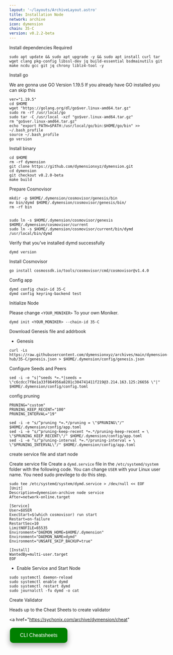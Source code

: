 ```yaml
---
layout: '~/layouts/ArchiveLayout.astro'
title: Installation Node
network: archive
icon: dymension
chain: 35-C
version: v0.2.2-beta
---
```


 Install dependencies Required

```
sudo apt update && sudo apt upgrade -y && sudo apt install curl tar wget clang pkg-config libssl-dev jq build-essential bsdmainutils git make ncdu gcc git jq chrony liblz4-tool -y
```

 Install go

We are gonna use GO Version 1.19.5
If you already have GO installed you can skip this 

```
ver="1.19.5"
cd $HOME
wget "https://golang.org/dl/go$ver.linux-amd64.tar.gz"
sudo rm -rf /usr/local/go
sudo tar -C /usr/local -xzf "go$ver.linux-amd64.tar.gz"
rm "go$ver.linux-amd64.tar.gz"
echo "export PATH=$PATH:/usr/local/go/bin:$HOME/go/bin" >> ~/.bash_profile
source ~/.bash_profile
go version
```

 Install binary

```
cd $HOME
rm -rf dymension
git clone https://github.com/dymensionxyz/dymension.git
cd dymension
git checkout v0.2.0-beta
make build
```

 Prepare Cosmovisor
```
mkdir -p $HOME/.dymension/cosmovisor/genesis/bin
mv bin/dymd $HOME/.dymension/cosmovisor/genesis/bin/
rm -rf bin


sudo ln -s $HOME/.dymension/cosmovisor/genesis $HOME/.dymension/cosmovisor/current
sudo ln -s $HOME/.dymension/cosmovisor/current/bin/dymd /usr/local/bin/dymd
```

Verify that you've installed dymd successfully

```
dymd version
```

 Install Cosmovisor
```
go install cosmossdk.io/tools/cosmovisor/cmd/cosmovisor@v1.4.0
```

 Config app

```
dymd config chain-id 35-C
dymd config keyring-backend test
```

 Initialize Node

Please change `<YOUR_MONIKER>` To your own Moniker.

```
dymd init <YOUR_MONIKER> --chain-id 35-C
```

 Download Genesis file and addrbook

- Genesis

```
curl -Ls https://raw.githubusercontent.com/dymensionxyz/archives/main/dymension-hub/35-C/genesis.json > $HOME/.dymension/config/genesis.json
```


 Configure Seeds and Peers

```
sed -i -e "s|^seeds *=.*|seeds = \"c6cdcc7f8e1a33f864956a8201c304741411f219@3.214.163.125:26656 \"|" $HOME/.dymension/config/config.toml
```

 config pruning

```
PRUNING="custom"
PRUNING_KEEP_RECENT="100"
PRUNING_INTERVAL="19"

sed -i -e "s/^pruning *=.*/pruning = \"$PRUNING\"/" $HOME/.dymension/config/app.toml
sed -i -e "s/^pruning-keep-recent *=.*/pruning-keep-recent = \
\"$PRUNING_KEEP_RECENT\"/" $HOME/.dymension/config/app.toml
sed -i -e "s/^pruning-interval *=.*/pruning-interval = \
\"$PRUNING_INTERVAL\"/" $HOME/.dymension/config/app.toml
```


 create service file and start node

Create service file
Create a `dymd.service` file in the `/etc/systemd/system` folder with the following code. 
You can change `USER` with your Linux user name. You need sudo previlege to do this step.

```
sudo tee /etc/systemd/system/dymd.service > /dev/null << EOF
[Unit]
Description=dymension-archive node service
After=network-online.target

[Service]
User=$USER
ExecStart=$(which cosmovisor) run start
Restart=on-failure
RestartSec=10
LimitNOFILE=65535
Environment="DAEMON_HOME=$HOME/.dymension"
Environment="DAEMON_NAME=dymd"
Environment="UNSAFE_SKIP_BACKUP=true"

[Install]
WantedBy=multi-user.target
EOF
```

- Enable Service and Start Node

```
sudo systemctl daemon-reload
sudo systemctl enable dymd
sudo systemctl restart dymd
sudo journalctl -fu dymd -o cat
```

 Create Validator

Heads up to the Cheat Sheets to create validator

<a href="https://sychonix.com/archive/dymension/cheat" 
>
  <button style="background-color: green; border: none; color: white; padding: 15px 32px; text-align: center; text-decoration: none; display: inline-block; font-size: 16px; margin: 4px 2px; cursor: pointer; border-radius: 10px; box-shadow: 0 8px 16px 0 rgba(0,0,0,0.2), 0 6px 20px 0 rgba(0,0,0,0.19);" onmouseover="this.style.boxShadow='0 0 0 4px rgba(0,255,0,0.5)'" onmouseout="this.style.boxShadow='0 8px 16px 0 rgba(0,0,0,0.2), 0 6px 20px 0 rgba(0,0,0,0.19)'">CLI Cheatsheets</button>
</a>
